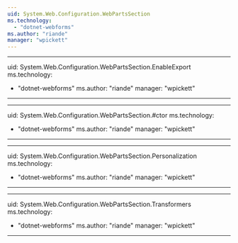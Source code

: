 ```yaml
---
uid: System.Web.Configuration.WebPartsSection
ms.technology: 
  - "dotnet-webforms"
ms.author: "riande"
manager: "wpickett"
---
```


---
uid: System.Web.Configuration.WebPartsSection.EnableExport
ms.technology: 
  - "dotnet-webforms"
ms.author: "riande"
manager: "wpickett"
---

---
uid: System.Web.Configuration.WebPartsSection.#ctor
ms.technology: 
  - "dotnet-webforms"
ms.author: "riande"
manager: "wpickett"
---

---
uid: System.Web.Configuration.WebPartsSection.Personalization
ms.technology: 
  - "dotnet-webforms"
ms.author: "riande"
manager: "wpickett"
---

---
uid: System.Web.Configuration.WebPartsSection.Transformers
ms.technology: 
  - "dotnet-webforms"
ms.author: "riande"
manager: "wpickett"
---
